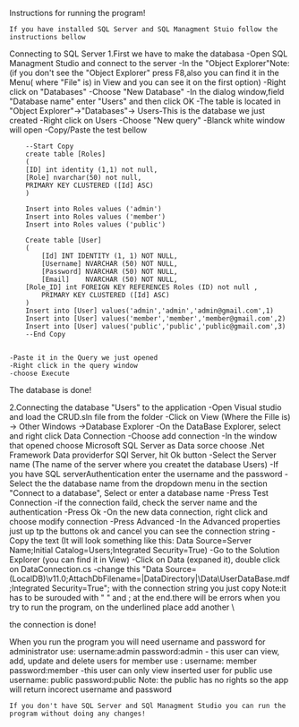 Instructions for running the program!

	If you have installed SQL Server and SQL Managment Stuio follow the instructions bellow
Connecting to SQL Server
1.First we have to make the databasa
	-Open SQL Managment Studio and connect to the server
	-In the "Object Explorer"Note:
(if you don't see the "Object Explorer" press F8,also you can find it in the Menu( where "File" is) in View and you can see it on the first option)
	-Right click on "Databases"
	-Choose "New Database"
	-In the dialog window,field "Database name" enter "Users" and then click OK
	-The table is located in "Object Explorer"->"Databases"-> Users-This is the database we just created
	-Right click on Users
	-Choose "New query"
	-Blanck white window will open
	-Copy/Paste the test bellow

		--Start Copy
		create table [Roles]
		(
		[ID] int identity (1,1) not null,
		[Role] nvarchar(50) not null,
		PRIMARY KEY CLUSTERED ([Id] ASC)
		)

		Insert into Roles values ('admin')
		Insert into Roles values ('member')
		Insert into Roles values ('public')

		Create table [User]
		(
    		[Id] INT IDENTITY (1, 1) NOT NULL,
    		[Username] NVARCHAR (50) NOT NULL,
    		[Password] NVARCHAR (50) NOT NULL,
    		[Email]    NVARCHAR (50) NOT NULL,
		[Role_ID] int FOREIGN KEY REFERENCES Roles (ID) not null ,
    		PRIMARY KEY CLUSTERED ([Id] ASC)
		)
		Insert into [User] values('admin','admin','admin@gmail.com',1)
		Insert into [User] values('member','member','member@gmail.com',2)
		Insert into [User] values('public','public','public@gmail.com',3)
		--End Copy


	-Paste it in the Query we just opened
	-Right click in the query window
	-choose Execute
The database is done!

2.Connecting the database "Users" to the application
	-Open Visual studio and load the CRUD.sln file from the folder
	-Click on View (Where the Fille is) -> Other Windows ->Database Explorer
	-On the DataBase Explorer, select and right click Data Connection
	-Choose add connection
	-In the window that opened choose Microsoft SQL Server as Data sorce
	choose .Net Framework Data providerfor SQl Server, hit Ok button
	-Select the Server name (The name of the server where you createt the database Users)
	-If you have SQL serverAuthentication enter the username and the password
	-Select the the database name from the dropdown menu in the section "Connect to a database", Select or enter a database name
	-Press Test Connection
		-if the connection faild, check the server name and the authentication
	-Press Ok
	-On the new data connection, right click and choose modify connection
	-Press Advanced
	-In the Advanced properties just up tp the buttons ok and cancel you can see the connection string
	-Copy the text (It will look something like this: Data Source=Server Name;Initial Catalog=Users;Integrated Security=True)
	-Go to the Solution Explorer (you can find it in View)
	-Click on Data (expaned it), double click on DataConnection.cs
	-change this "Data Source=(LocalDB)\\v11.0;AttachDbFilename=|DataDirectory|\\Data\\UserDataBase.mdf;Integrated Security=True";
	with the connection string you just copy
Note:it has to be surouded with " " and ; at the end.there will be errors when you try to run the program, on the underlined place add another \

the connection is done!

When you run the program you will need username and password
for administrator use: username:admin password:admin - this user can view, add, update and delete users
for member use : username: member password:member -this user can only view inserted user
for public use  username: public password:public Note: the public has no rights so the app will return incorect username and password

	If you don't have SQL Server and SQl Managment Studio you can run the program without doing any changes!

 
